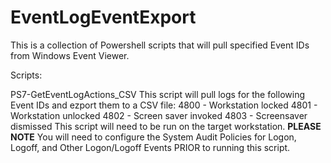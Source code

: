 # EventLogEventExport
This is a collection of Powershell scripts that will pull specified Event IDs from Windows Event Viewer.

Scripts:

PS7-GetEventLogActions_CSV
  This script will pull logs for the following Event IDs and ezport them to a CSV file:
    4800 - Workstation locked
    4801 - Workstation unlocked
    4802 - Screen saver invoked
    4803 - Screensaver dismissed
  This script will need to be run on the target workstation.
  **PLEASE NOTE** You will need to configure the System Audit Policies for Logon, Logoff, and Other Logon/Logoff Events PRIOR to running this script.
